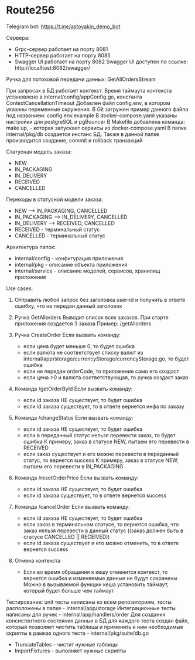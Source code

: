 # Route256

Telegram bot: https://t.me/astoyakin_demo_bot

Сервера:
- Grpc-сервер работает на порту 8081
- HTTP-сервер работает на порту 8085
- Swagger UI работает на порту 8082
Swagger UI доступен по ссылке: http://localhost:8082/swagger/

Ручка для потоковой передачи данных: GetAllOrdersStream

При запросах в БД работает контекст. Время таймаута контекста установлено в internal/config/appConfig.go, константа ContextCancellationTimeout
Добавлен файл config.env, в котором указаны переменные окружения. В Git загружен пример данного файла под названием: config.env.example
В docker-compose.yaml указаны настройки для postgreSQL и pgBouncer
В Makefile добавлена команда: make up, - которая запускает сервисы из docker-compose.yaml
В папке internal/pkg/db создается инстанс БД. Также в данной папке производится создание, commit и rollback транзакций


Статусная модель заказа:
- NEW
- IN_PACKAGING
- IN_DELIVERY
- RECEIVED
- CANCELLED

Переходы в статусной модели заказа:
- NEW --> IN_PACKAGING, CANCELLED
- IN_PACKAGING --> IN_DELIVERY, CANCELLED
- IN_DELIVERY --> RECEIVED, CANCELLED
- RECEIVED - терминальный статус
- CANCELLED - терминальный статус

Архитектура папок:
 - internal/config - конфигурация приложения
 - internal/pkg - описание объекта приложения
 - internal/service - описание моделей, сервисов, хранилищ приложения

Use cases:
1. Отправить любой запрос без заголовка user-id и получить в ответе ошибку, что не передан данный заголовок

2. Ручка GetAllorders
Выводит список всех заказов. При старте приложения создается 3 заказа
Пример: /getAllorders

3. Ручка CreateOrder
Если вызвать команду:
   - если цена будет меньше 0, то будет ошибка
   - если валюта не соответствует списку валют из internal/app/storage/currencyStorage/currencyStorage.go, то будет ошибка
   - если не передан orderCode, то приложение само его создаст
   - если цена >0 и валюта соответствующая, то ручка создаст заказ
4. Команда /getOrderById
Если вызвать команду:
    - если id заказа НЕ существует, то будет ошибка
    - если id заказа существует, то в ответе вернется инфа по заказу
5. Команда /changeStatus
Если вызвать команду:
   - если id заказа НЕ существует, то будет ошибка
   - если в переданный статус нельзя перевести заказ, то будет ошибка
   К примеру, заказ в статусе NEW, пытаем его перевести в RECEIVED
   - если заказ существует и его можно перевести в переданный статус, то вернется success
     К примеру, заказ в статусе NEW, пытаем его перевести в IN_PACKAGING

6. Команда /resetOrderPrice
Если вызвать команду:
    - если id заказа НЕ существует, то будет ошибка
    - если id заказа  существует, то в ответе вернется success
7. Команда /cancelOrder
Если вызвать команду:
    - если id заказа НЕ существует, то будет ошибка
    - если заказ в терминальном статусе, то вернется ошибка, что заказ нельзя перевести в данный статус ((заказ должен быть в статусе CANCELLED || RECEIVED))
    - если id заказа  существует и его можно отменить, то в ответе вернется success
8. Отмена контекста
    - Если во время обращения к кешу отменится контекст, то вернется ошибка и изменяемые данные не будут сохранены
Можно в вызываемой функции кеша установить таймаут, который будет больше чем таймаут

Тестирование:
unit тесты написаны ко всем репозиториям, тесты расположены в папке - internal/app/storage
Интеграционные тесты написаны для ручек - internal/app/handlers/order
Для создания консистентного состояния данных в БД для каждого теста создан файл, который позволяет чистить таблицы и применять к ним необходимые скрипты в рамках одного теста - internal/pkg/suite/db.go
- TruncateTables - чистит нужные таблицы
- ImportFixtures - выполняет нужные скрипты
